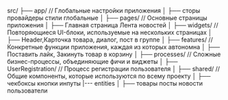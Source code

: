 src/
├── app/ // Глобальные настройки приложения
│ ├── сторы провайдеры стили глобальные
│
├── pages/ // Основные страницы приложения
│ ├── Главная страница Лента новостей
│
├── widgets/ // Повторяющиеся UI-блоки, используемые на нескольких страницах
│ ├── Header,Карточка товара, диалог, пост в группе
│
├── features/ // Конкретные функции приложения, каждая из которых автономна
│ ├── Поставить лайк, Закинуть товар в корзину
│
├── processes/ // Сложные бизнес-процессы, объединяющие фичи и виджеты
│ ├── UserRegistration/ // Процесс регистрации пользователя
│
├── shared/ // Общие компоненты, которые используются по всему проекту
│ ├── чекбоксы кнопки инпуты
|--- entities
│ ├── товары посты новости пользователи
